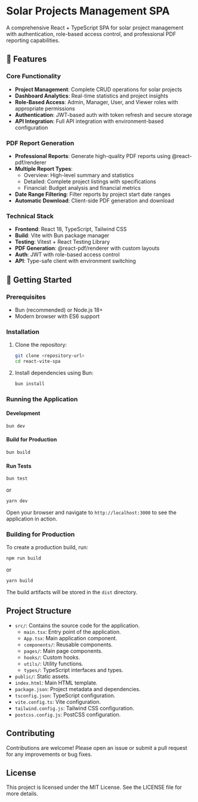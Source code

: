 # Solar Projects Management SPA

A comprehensive React + TypeScript SPA for solar project management with authentication, role-based access control, and professional PDF reporting capabilities.

## 🌟 Features

### Core Functionality
- **Project Management**: Complete CRUD operations for solar projects
- **Dashboard Analytics**: Real-time statistics and project insights
- **Role-Based Access**: Admin, Manager, User, and Viewer roles with appropriate permissions
- **Authentication**: JWT-based auth with token refresh and secure storage
- **API Integration**: Full API integration with environment-based configuration

### PDF Report Generation
- **Professional Reports**: Generate high-quality PDF reports using @react-pdf/renderer
- **Multiple Report Types**: 
  - Overview: High-level summary and statistics
  - Detailed: Complete project listings with specifications
  - Financial: Budget analysis and financial metrics
- **Date Range Filtering**: Filter reports by project start date ranges
- **Automatic Download**: Client-side PDF generation and download

### Technical Stack
- **Frontend**: React 18, TypeScript, Tailwind CSS
- **Build**: Vite with Bun package manager
- **Testing**: Vitest + React Testing Library
- **PDF Generation**: @react-pdf/renderer with custom layouts
- **Auth**: JWT with role-based access control
- **API**: Type-safe client with environment switching

## 🚀 Getting Started

### Prerequisites

- Bun (recommended) or Node.js 18+
- Modern browser with ES6 support

### Installation

1. Clone the repository:
   ```bash
   git clone <repository-url>
   cd react-vite-spa
   ```

2. Install dependencies using Bun:
   ```bash
   bun install
   ```

### Running the Application

#### Development
```bash
bun dev
```

#### Build for Production
```bash
bun build
```

#### Run Tests
```bash
bun test
```

or

```bash
yarn dev
```

Open your browser and navigate to `http://localhost:3000` to see the application in action.

### Building for Production

To create a production build, run:

```bash
npm run build
```

or

```bash
yarn build
```

The build artifacts will be stored in the `dist` directory.

## Project Structure

- `src/`: Contains the source code for the application.
  - `main.tsx`: Entry point of the application.
  - `App.tsx`: Main application component.
  - `components/`: Reusable components.
  - `pages/`: Main page components.
  - `hooks/`: Custom hooks.
  - `utils/`: Utility functions.
  - `types/`: TypeScript interfaces and types.
- `public/`: Static assets.
- `index.html`: Main HTML template.
- `package.json`: Project metadata and dependencies.
- `tsconfig.json`: TypeScript configuration.
- `vite.config.ts`: Vite configuration.
- `tailwind.config.js`: Tailwind CSS configuration.
- `postcss.config.js`: PostCSS configuration.

## Contributing

Contributions are welcome! Please open an issue or submit a pull request for any improvements or bug fixes.

## License

This project is licensed under the MIT License. See the LICENSE file for more details.